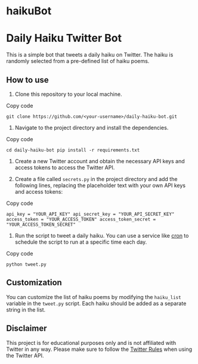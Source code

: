 # haikuBot

# Daily Haiku Twitter Bot

This is a simple bot that tweets a daily haiku on Twitter. The haiku is randomly selected from a pre-defined list of haiku poems.

## How to use

1.  Clone this repository to your local machine.

Copy code

`git clone https://github.com/<your-username>/daily-haiku-bot.git`

1.  Navigate to the project directory and install the dependencies.

Copy code

`cd daily-haiku-bot
pip install -r requirements.txt`

1.  Create a new Twitter account and obtain the necessary API keys and access tokens to access the Twitter API.

2.  Create a file called `secrets.py` in the project directory and add the following lines, replacing the placeholder text with your own API keys and access tokens:

Copy code

`api_key = "YOUR_API_KEY"
api_secret_key = "YOUR_API_SECRET_KEY"
access_token = "YOUR_ACCESS_TOKEN"
access_token_secret = "YOUR_ACCESS_TOKEN_SECRET"`

1.  Run the script to tweet a daily haiku. You can use a service like [cron](https://en.wikipedia.org/wiki/Cron) to schedule the script to run at a specific time each day.

Copy code

`python tweet.py`

## Customization

You can customize the list of haiku poems by modifying the `haiku_list` variable in the `tweet.py` script. Each haiku should be added as a separate string in the list.

## Disclaimer

This project is for educational purposes only and is not affiliated with Twitter in any way. Please make sure to follow the [Twitter Rules](https://twitter.com/en/rules) when using the Twitter API.
